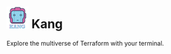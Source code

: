 # <img src="./docs/images/kang_logo.png" width="10%" height="10%"> Kang

Explore the multiverse of Terraform with your terminal.
